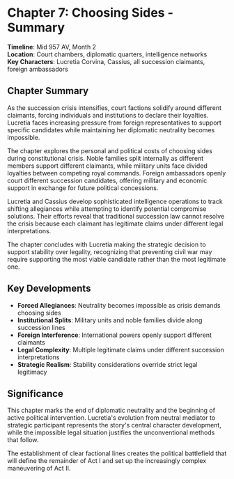 # Chapter 7: Choosing Sides - Summary

**Timeline**: Mid 957 AV, Month 2  
**Location**: Court chambers, diplomatic quarters, intelligence networks  
**Key Characters**: Lucretia Corvina, Cassius, all succession claimants, foreign ambassadors

## Chapter Summary

As the succession crisis intensifies, court factions solidify around different claimants, forcing individuals and institutions to declare their loyalties. Lucretia faces increasing pressure from foreign representatives to support specific candidates while maintaining her diplomatic neutrality becomes impossible.

The chapter explores the personal and political costs of choosing sides during constitutional crisis. Noble families split internally as different members support different claimants, while military units face divided loyalties between competing royal commands. Foreign ambassadors openly court different succession candidates, offering military and economic support in exchange for future political concessions.

Lucretia and Cassius develop sophisticated intelligence operations to track shifting allegiances while attempting to identify potential compromise solutions. Their efforts reveal that traditional succession law cannot resolve the crisis because each claimant has legitimate claims under different legal interpretations.

The chapter concludes with Lucretia making the strategic decision to support stability over legality, recognizing that preventing civil war may require supporting the most viable candidate rather than the most legitimate one.

## Key Developments

- **Forced Allegiances**: Neutrality becomes impossible as crisis demands choosing sides
- **Institutional Splits**: Military units and noble families divide along succession lines
- **Foreign Interference**: International powers openly support different claimants
- **Legal Complexity**: Multiple legitimate claims under different succession interpretations
- **Strategic Realism**: Stability considerations override strict legal legitimacy

## Significance

This chapter marks the end of diplomatic neutrality and the beginning of active political intervention. Lucretia's evolution from neutral mediator to strategic participant represents the story's central character development, while the impossible legal situation justifies the unconventional methods that follow.

The establishment of clear factional lines creates the political battlefield that will define the remainder of Act I and set up the increasingly complex maneuvering of Act II.
